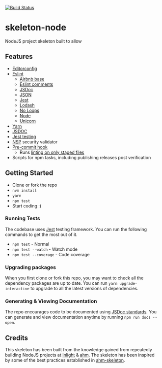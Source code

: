 [![Build Status](https://semaphoreci.com/api/v1/benjaminpearson/skeleton-node/branches/master/badge.svg)](https://semaphoreci.com/benjaminpearson/skeleton-node)

# skeleton-node

NodeJS project skeleton built to allow

## Features
- [Editorconfig](http://editorconfig.org/)
- [Eslint](http://eslint.org/)
  - [Airbnb base](https://github.com/airbnb/javascript)
  - [Eslint comments](https://github.com/mysticatea/eslint-plugin-eslint-comments)
  - [JSDoc](https://github.com/gajus/eslint-plugin-jsdoc)
  - [JSON](https://github.com/azeemba/eslint-plugin-json)
  - [Jest](https://github.com/facebook/jest/tree/master/packages/eslint-plugin-jest)
  - [Lodash](https://github.com/wix/eslint-plugin-lodash)
  - [No Loops](https://github.com/buildo/eslint-plugin-no-loops)
  - [Node](https://github.com/mysticatea/eslint-plugin-node)
  - [Unicorn](https://github.com/sindresorhus/eslint-plugin-unicorn)
- [Yarn](https://yarnpkg.com/lang/en/)
- [JSDOC](http://usejsdoc.org/)
- [Jest testing](https://facebook.github.io/jest/)
- [NSP](https://github.com/nodesecurity/nsp) security validator
- [Pre-commit hook](https://github.com/observing/pre-commit)
  - Runs [linting on only staged files](https://github.com/okonet/lint-staged)
- Scripts for npm tasks, including publishing releases post verification

## Getting Started
- Clone or fork the repo
- `nvm install`
- `yarn`
- `npm test`
- Start coding :)

### Running Tests
The codebase uses [Jest](https://facebook.github.io/jest/) testing framework. You can run the following commands to get the most out of it.

- `npm test` - Normal
- `npm test --watch` - Watch mode
- `npm test --coverage` - Code coverage

### Upgrading packages
When you first clone or fork this repo, you may want to check all the dependency packages are up to date. You can run `yarn upgrade-interactive` to upgrade to all the latest versions of dependencies.

### Generating & Viewing Documentation
The repo encourages code to be documented using [JSDoc standards](http://usejsdoc.org/). You can generate and view documentation anytime by running `npm run docs --open`.

## Credits
This skeleton has been built from the knowledge gained from repeatedly building NodeJS projects at [Inlight](https://github.com/inlight-media) & [ahm](https://github.com/ahmdigital). The skeleton has been inspired by some of the best practices established in [ahm-skeleton](https://github.com/ahmdigital/ahm-skeleton).
